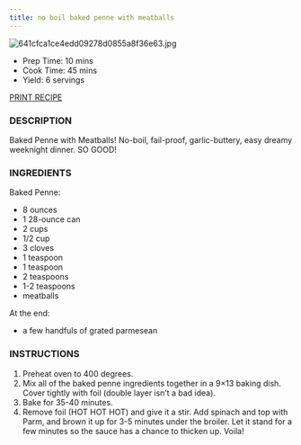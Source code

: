 ```yaml
---
title: no boil baked penne with meatballs
---
```


![641cfca1ce4edd09278d0855a8f36e63.jpg](../image/641cfca1ce4edd09278d0855a8f36e63.jpg)

* Prep Time: 10 mins
* Cook Time: 45 mins
* Yield: 6 servings

[PRINT RECIPE](https://pinchofyum.com/garlic-butter-baked-penne/print/48311/)

### DESCRIPTION

Baked Penne with Meatballs! No-boil, fail-proof, garlic-buttery, easy dreamy weeknight dinner. SO GOOD! 

### INGREDIENTS

Baked Penne:

* 8 ounces
* 1 28-ounce can
* 2 cups
* 1/2 cup
* 3 cloves
* 1 teaspoon
* 1 teaspoon
* 2 teaspoons
* 1-2 teaspoons
* meatballs

At the end:

* a few handfuls of grated parmesean

### INSTRUCTIONS

1. Preheat oven to 400 degrees.
2. Mix all of the baked penne ingredients together in a 9×13 baking dish. Cover tightly with foil (double layer isn’t a bad idea).
3. Bake for 35-40 minutes.
4. Remove foil (HOT HOT HOT) and give it a stir. Add spinach and top with Parm, and brown it up for 3-5 minutes under the broiler. Let it stand for a few minutes so the sauce has a chance to thicken up. Voila!
